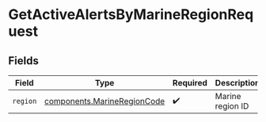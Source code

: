 # GetActiveAlertsByMarineRegionRequest


## Fields

| Field                                                                      | Type                                                                       | Required                                                                   | Description                                                                | Example                                                                    |
| -------------------------------------------------------------------------- | -------------------------------------------------------------------------- | -------------------------------------------------------------------------- | -------------------------------------------------------------------------- | -------------------------------------------------------------------------- |
| `region`                                                                   | [components.MarineRegionCode](../../models/components/marineregioncode.md) | :heavy_check_mark:                                                         | Marine region ID                                                           | GL                                                                         |